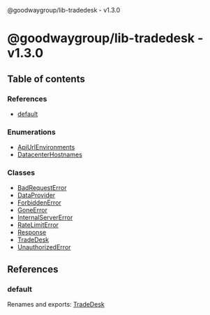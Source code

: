 @goodwaygroup/lib-tradedesk - v1.3.0

# @goodwaygroup/lib-tradedesk - v1.3.0

## Table of contents

### References

- [default](README.md#default)

### Enumerations

- [ApiUrlEnvironments](enums/apiurlenvironments.md)
- [DatacenterHostnames](enums/datacenterhostnames.md)

### Classes

- [BadRequestError](classes/badrequesterror.md)
- [DataProvider](classes/dataprovider.md)
- [ForbiddenError](classes/forbiddenerror.md)
- [GoneError](classes/goneerror.md)
- [InternalServerError](classes/internalservererror.md)
- [RateLimitError](classes/ratelimiterror.md)
- [Response](classes/response.md)
- [TradeDesk](classes/tradedesk.md)
- [UnauthorizedError](classes/unauthorizederror.md)

## References

### default

Renames and exports: [TradeDesk](classes/tradedesk.md)
